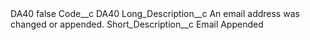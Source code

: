 <?xml version="1.0" encoding="UTF-8"?>
<CustomMetadata xmlns="http://soap.sforce.com/2006/04/metadata" xmlns:xsi="http://www.w3.org/2001/XMLSchema-instance" xmlns:xsd="http://www.w3.org/2001/XMLSchema">
    <label>DA40</label>
    <protected>false</protected>
    <values>
        <field>Code__c</field>
        <value xsi:type="xsd:string">DA40</value>
    </values>
    <values>
        <field>Long_Description__c</field>
        <value xsi:type="xsd:string">An email address was changed or appended.</value>
    </values>
    <values>
        <field>Short_Description__c</field>
        <value xsi:type="xsd:string">Email Appended</value>
    </values>
</CustomMetadata>
